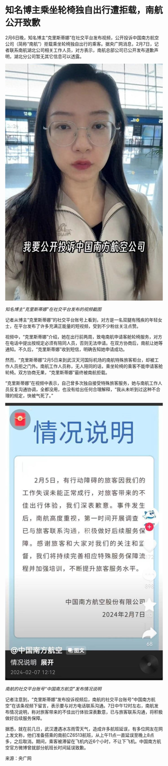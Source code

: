 # 知名博主乘坐轮椅独自出行遭拒载，南航公开致歉

2月6日晚，知名博主“克里斯蒂娜”在社交平台发布视频，公开投诉中国南方航空公司（简称“南航”）拒载乘坐轮椅独自出行的乘客。据央广网消息，2月7日，记者联系南航湖北公司相关工作人员，对方表示，南航总部公司已公开发布道歉声明，湖北分公司暂无其它信息可以透露。

![a33fca164bc56e53508eb865bd963350.jpg](https://raw.githubusercontent.com/qqhsx/qqnews_image/main/2024/02/08/知名博主乘坐轮椅独自出行遭拒载，南航公开致歉/a33fca164bc56e53508eb865bd963350.jpg)

_知名博主“克里斯蒂娜”在社交平台发布的视频截图_

记者从博主“克里斯蒂娜”的社交平台账号上看到，对方是一名双腿有残疾的年轻女士，在平台发布了许多充满正能量的短视频，受到不少粉丝关注点赞。

视频中，“克里斯蒂娜”介绍，她在出行前两周，致电南航申请客舱轮椅服务，对方在电话中提出按规定必须有陪同人员，否则无法申请。在双方协商后，南航让她等通知。不久后，“克里斯蒂娜”收到短信，明确告知她申请成功。

然而，“克里斯蒂娜”2月5日来到武汉天河国际机场的南航特殊旅客柜台，却被工作人员拒之门外。南航工作人员称，无人陪同的话，乘坐轮椅的乘客不能申请客舱轮椅。双方协商无果，“克里斯蒂娜”最终被南航拒载。

“克里斯蒂娜”在视频中表示，自己曾多次独自接受特殊旅客服务，她与南航工作人员反复沟通协调，全都没用，也没有给出任何合理解释，“我从未听到过这种不合理的规定，快被气死了。”

![76e71c0a3f78e7c04a8b37827b36ea7a.jpg](https://raw.githubusercontent.com/qqhsx/qqnews_image/main/2024/02/08/知名博主乘坐轮椅独自出行遭拒载，南航公开致歉/76e71c0a3f78e7c04a8b37827b36ea7a.jpg)

_南航的社交平台账号“中国南方航空”发布情况说明_

记者注意到，“克里斯蒂娜”发布投诉视频后，南航的社交平台账号“中国南方航空”在该条视频下留言，表示要与对方电话联系沟通。7日中午12时左右，南航发布情况说明，称对旅客带来的不佳出行体验深表歉意，已与旅客联系沟通，将积极做好后续服务保障。

据悉，就在前几日，武汉遭遇冰冻雨雪天气，造成许多航班延误，有多位网友在网上发文称，他们准备搭乘的南航CZ6513航班，从上午11点一直延误至晚上8点多，之后取消。期间，乘客被滞留在飞机内近6个小时，不让下飞机。中国南方航空官方微博曾就部分航班长时间延误致歉。

来源：央广网

